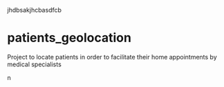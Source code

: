 jhdbsakjhcbasdfcb
# patients_geolocation
Project to locate patients in order to facilitate their home appointments by medical specialists

n
